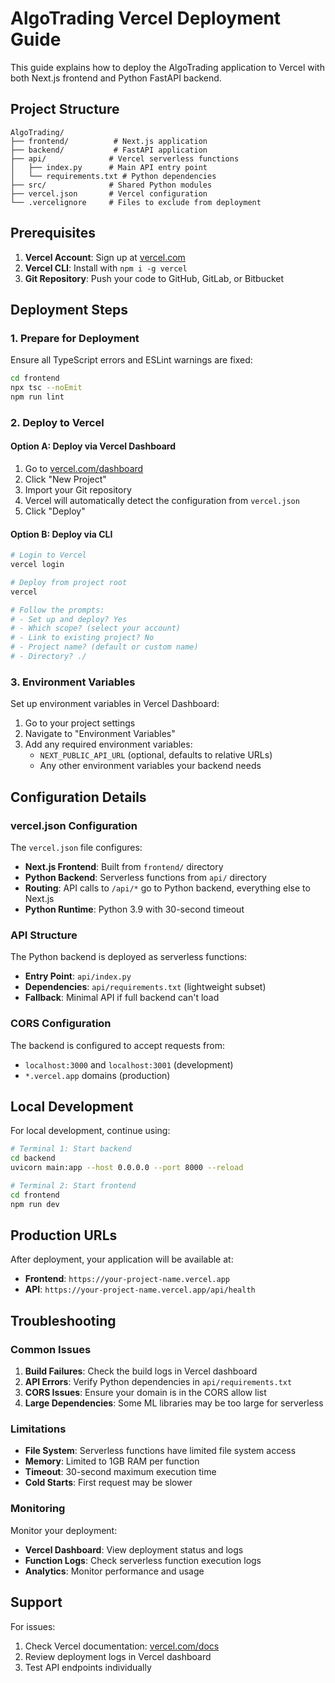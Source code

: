 # AlgoTrading Vercel Deployment Guide

This guide explains how to deploy the AlgoTrading application to Vercel with both Next.js frontend and Python FastAPI backend.

## Project Structure

```
AlgoTrading/
├── frontend/          # Next.js application
├── backend/           # FastAPI application
├── api/              # Vercel serverless functions
│   ├── index.py      # Main API entry point
│   └── requirements.txt # Python dependencies
├── src/              # Shared Python modules
├── vercel.json       # Vercel configuration
└── .vercelignore     # Files to exclude from deployment
```

## Prerequisites

1. **Vercel Account**: Sign up at [vercel.com](https://vercel.com)
2. **Vercel CLI**: Install with `npm i -g vercel`
3. **Git Repository**: Push your code to GitHub, GitLab, or Bitbucket

## Deployment Steps

### 1. Prepare for Deployment

Ensure all TypeScript errors and ESLint warnings are fixed:

```bash
cd frontend
npx tsc --noEmit
npm run lint
```

### 2. Deploy to Vercel

#### Option A: Deploy via Vercel Dashboard
1. Go to [vercel.com/dashboard](https://vercel.com/dashboard)
2. Click "New Project"
3. Import your Git repository
4. Vercel will automatically detect the configuration from `vercel.json`
5. Click "Deploy"

#### Option B: Deploy via CLI
```bash
# Login to Vercel
vercel login

# Deploy from project root
vercel

# Follow the prompts:
# - Set up and deploy? Yes
# - Which scope? (select your account)
# - Link to existing project? No
# - Project name? (default or custom name)
# - Directory? ./
```

### 3. Environment Variables

Set up environment variables in Vercel Dashboard:

1. Go to your project settings
2. Navigate to "Environment Variables"
3. Add any required environment variables:
   - `NEXT_PUBLIC_API_URL` (optional, defaults to relative URLs)
   - Any other environment variables your backend needs

## Configuration Details

### vercel.json Configuration

The `vercel.json` file configures:
- **Next.js Frontend**: Built from `frontend/` directory
- **Python Backend**: Serverless functions from `api/` directory
- **Routing**: API calls to `/api/*` go to Python backend, everything else to Next.js
- **Python Runtime**: Python 3.9 with 30-second timeout

### API Structure

The Python backend is deployed as serverless functions:
- **Entry Point**: `api/index.py`
- **Dependencies**: `api/requirements.txt` (lightweight subset)
- **Fallback**: Minimal API if full backend can't load

### CORS Configuration

The backend is configured to accept requests from:
- `localhost:3000` and `localhost:3001` (development)
- `*.vercel.app` domains (production)

## Local Development

For local development, continue using:

```bash
# Terminal 1: Start backend
cd backend
uvicorn main:app --host 0.0.0.0 --port 8000 --reload

# Terminal 2: Start frontend
cd frontend
npm run dev
```

## Production URLs

After deployment, your application will be available at:
- **Frontend**: `https://your-project-name.vercel.app`
- **API**: `https://your-project-name.vercel.app/api/health`

## Troubleshooting

### Common Issues

1. **Build Failures**: Check the build logs in Vercel dashboard
2. **API Errors**: Verify Python dependencies in `api/requirements.txt`
3. **CORS Issues**: Ensure your domain is in the CORS allow list
4. **Large Dependencies**: Some ML libraries may be too large for serverless

### Limitations

- **File System**: Serverless functions have limited file system access
- **Memory**: Limited to 1GB RAM per function
- **Timeout**: 30-second maximum execution time
- **Cold Starts**: First request may be slower

### Monitoring

Monitor your deployment:
- **Vercel Dashboard**: View deployment status and logs
- **Function Logs**: Check serverless function execution logs
- **Analytics**: Monitor performance and usage

## Support

For issues:
1. Check Vercel documentation: [vercel.com/docs](https://vercel.com/docs)
2. Review deployment logs in Vercel dashboard
3. Test API endpoints individually
